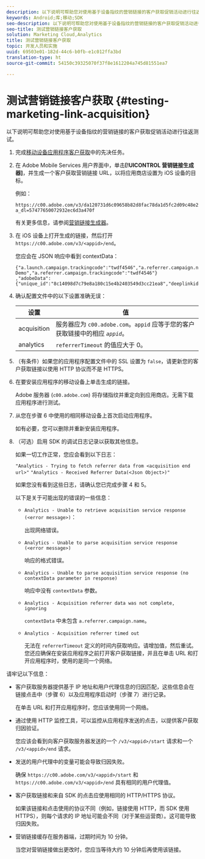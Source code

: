 ```yaml
---
description: 以下说明可帮助您对使用基于设备指纹的营销链接的客户获取促销活动进行往返测试。
keywords: Android;库;移动;SDK
seo-description: 以下说明可帮助您对使用基于设备指纹的营销链接的客户获取促销活动进行往返测试。
seo-title: 测试营销链接客户获取
solution: Marketing Cloud,Analytics
title: 测试营销链接客户获取
topic: 开发人员和实施
uuid: 69503e01-182d-44c6-b0fb-e1c012ffa3bd
translation-type: ht
source-git-commit: 54150c39325070f37f8e1612204a745d81551ea7

---
```



# 测试营销链接客户获取 {#testing-marketing-link-acquisition}

以下说明可帮助您对使用基于设备指纹的营销链接的客户获取促销活动进行往返测试。

1. 完成[移动设备应用程序客户获取](/help/ios/acquisition-main/acquisition.md)中的先决任务。
1. 在 Adobe Mobile Services 用户界面中，单击&#x200B;**[!UICONTROL 营销链接生成器]**，并生成一个客户获取营销链接 URL，以将应用商店设置为 iOS 设备的目标。

   例如：

   ```
   https://c00.adobe.com/v3/da120731d6c09658b82d8fac78da1d5fc2d09c48e21b3a55f9e2d7344e08425d/start?a_dl=57477650072932ec6d3a470f
   ```

   有关更多信息，请参阅[营销链接生成器](/help/using/acquisition-main/c-marketing-links-builder/c-marketing-links-builder.md)。


1. 在 iOS 设备上打开生成的链接，然后打开 `https://c00.adobe.com/v3/<appid>/end`。

   您应会在 JSON 响应中看到 contextData：

   ```js{"fingerprint":"bae91bb778f0ad52e37f0892961d06ac6a5c935b","endCallbacks":["***"],"timestamp":1464301217,"appguid":"da120731d6c09658b82d8fac78da1d5fc2d09c48e21b3a55f9e2d7344e08425d","contextData":
   {"a.launch.campaign.trackingcode":"twdf4546","a.referrer.campaign.name":"iOS Demo","a.referrer.campaign.trackingcode":"twdf4546"}
   ,"adobeData":{"unique_id":"8c14098d7c79e8a180c15e4b2403549d3cc21ea8","deeplinkid":"57477650072932ec6d3a470f"}}
   ```

1. 确认配置文件中的以下设置准确无误：

   | 设置 | 值 |
   |--- |--- |
   | acquisition | 服务器应为 `c00.adobe.com`。`appid` 应等于您的客户获取链接中的相应 *`appid`*。 |
   | analytics | `referrerTimeout` 的值应大于 0。 |

1. （有条件）如果您的应用程序配置文件中的 SSL 设置为 `false`，请更新您的客户获取链接以使用 HTTP 协议而不是 HTTPS。
1. 在要安装应用程序的移动设备上单击生成的链接。

   Adobe 服务器 (`c00.adobe.com`) 将存储指纹并重定向到应用商店。无需下载应用程序进行测试。
1. 从您在步骤 6 中使用的相同移动设备上首次启动应用程序。

   如有必要，您可以删除并重新安装应用程序。
1. （可选）启用 SDK 的调试日志记录以获取其他信息。

   如果一切工作正常，您应会看到以下日志：

   `"Analytics - Trying to fetch referrer data from <acquisition end url>"`
   `"Analytics - Received Referrer Data(<Json Object>)"`

   如果您没有看到这些日志，请确认您已完成步骤 4 和 5。

   以下是关于可能出现的错误的一些信息：

   * `Analytics - Unable to retrieve acquisition service response (<error message>)`：

      出现网络错误。

   * `Analytics - Unable to parse acquisition service response (<error message>)`

      响应的格式错误。

   * `Analytics - Unable to parse acquisition service response (no contextData parameter in response)`

      响应中没有 `contextData` 参数。

   * `Analytics - Acquisition referrer data was not complete, ignoring`

      `contextData` 中未包含 `a.referrer.campaign.name`。

   * `Analytics - Acquisition referrer timed out`

      无法在 `referrerTimeout` 定义的时间内获取响应。请增加值，然后重试。您还应确保在安装应用程序之前打开客户获取链接，并且在单击 URL 和打开应用程序时，使用的是同一个网络。

请牢记以下信息：

* 客户获取服务器提供基于 IP 地址和用户代理信息的归因匹配，这些信息会在链接点击中（步骤 6）以及应用程序启动时（步骤 7）进行记录。

   在单击 URL 和打开应用程序时，您应该使用同一个网络。

* 通过使用 HTTP 监控工具，可以监控从应用程序发送的点击，以提供客户获取归因验证。

   您应该会看到向客户获取服务器发送的一个 `/v3/<appid>/start` 请求和一个 `/v3/<appid>/end` 请求。

* 发送的用户代理中的变量可能会导致归因失败。

   确保 `https://c00.adobe.com/v3/<appid>/start` 和 `https://c00.adobe.com/v3/<appid>/end` 具有相同的用户代理值。

* 客户获取链接和来自 SDK 的点击应使用相同的 HTTP/HTTPS 协议。

   如果该链接和点击使用的协议不同（例如，链接使用 HTTP，而 SDK 使用 HTTPS），则每个请求的 IP 地址可能会不同（对于某些运营商）。这可能导致归因失败。

* 营销链接缓存在服务器端，过期时间为 10 分钟。

   当您对营销链接做出更改时，您应当等待大约 10 分钟后再使用该链接。